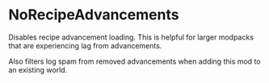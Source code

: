 # NoRecipeAdvancements

Disables recipe advancement loading. This is helpful for larger modpacks that are experiencing lag from advancements.

Also filters log spam from removed advancements when adding this mod to an existing world.
